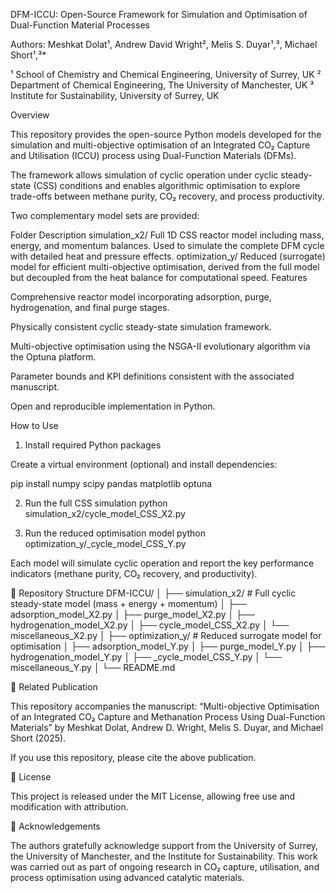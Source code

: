 DFM-ICCU: Open-Source Framework for Simulation and Optimisation of Dual-Function Material Processes

Authors:
Meshkat Dolat¹, Andrew David Wright², Melis S. Duyar¹,³, Michael Short¹,³*

¹ School of Chemistry and Chemical Engineering, University of Surrey, UK
² Department of Chemical Engineering, The University of Manchester, UK
³ Institute for Sustainability, University of Surrey, UK

Overview

This repository provides the open-source Python models developed for the simulation and multi-objective optimisation of an Integrated CO₂ Capture and Utilisation (ICCU) process using Dual-Function Materials (DFMs).

The framework allows simulation of cyclic operation under cyclic steady-state (CSS) conditions and enables algorithmic optimisation to explore trade-offs between methane purity, CO₂ recovery, and process productivity.

Two complementary model sets are provided:

Folder	Description
simulation_x2/	Full 1D CSS reactor model including mass, energy, and momentum balances. Used to simulate the complete DFM cycle with detailed heat and pressure effects.
optimization_y/	Reduced (surrogate) model for efficient multi-objective optimisation, derived from the full model but decoupled from the heat balance for computational speed.
Features

Comprehensive reactor model incorporating adsorption, purge, hydrogenation, and final purge stages.

Physically consistent cyclic steady-state simulation framework.

Multi-objective optimisation using the NSGA-II evolutionary algorithm via the Optuna platform.

Parameter bounds and KPI definitions consistent with the associated manuscript.

Open and reproducible implementation in Python.

How to Use
1. Install required Python packages

Create a virtual environment (optional) and install dependencies:

pip install numpy scipy pandas matplotlib optuna

2. Run the full CSS simulation
python simulation_x2/cycle_model_CSS_X2.py

3. Run the reduced optimisation model
python optimization_y/_cycle_model_CSS_Y.py


Each model will simulate cyclic operation and report the key performance indicators (methane purity, CO₂ recovery, and productivity).

📂 Repository Structure
DFM-ICCU/
│
├── simulation_x2/       # Full cyclic steady-state model (mass + energy + momentum)
│   ├── adsorption_model_X2.py
│   ├── purge_model_X2.py
│   ├── hydrogenation_model_X2.py
│   ├── cycle_model_CSS_X2.py
│   └── miscellaneous_X2.py
│
├── optimization_y/      # Reduced surrogate model for optimisation
│   ├── adsorption_model_Y.py
│   ├── purge_model_Y.py
│   ├── hydrogenation_model_Y.py
│   ├── _cycle_model_CSS_Y.py
│   └── miscellaneous_Y.py
│
└── README.md

📖 Related Publication

This repository accompanies the manuscript:
“Multi-objective Optimisation of an Integrated CO₂ Capture and Methanation Process Using Dual-Function Materials”
by Meshkat Dolat, Andrew D. Wright, Melis S. Duyar, and Michael Short (2025).

If you use this repository, please cite the above publication.

📄 License

This project is released under the MIT License, allowing free use and modification with attribution.

🤝 Acknowledgements

The authors gratefully acknowledge support from the University of Surrey, the University of Manchester, and the Institute for Sustainability.
This work was carried out as part of ongoing research in CO₂ capture, utilisation, and process optimisation using advanced catalytic materials.
